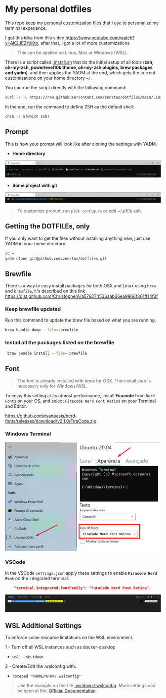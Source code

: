 # My personal dotfiles

This repo keep my personal customization files that I use to personalize my terminal experience.

I got this idea from this video <https://www.youtube.com/watch?v=AK2JE2YsKto>, after that, I got a lot of more customizations.

> This can be applied on Linux, Mac or Windows (WSL).

There is a script called [.install.sh](.install.sh) that do the initial setup of all tools (**zsh, oh-my-zsh, powerlevel10k theme, oh-my-zsh plugins, brew packages and yadm**), and then applies the YADM at the end, which gets the current customizations on your home directory `~/`.

You can run the script directly with the following command:

```bash
curl -s -L https://raw.githubusercontent.com/zenatuz/dotfiles/main/.install.sh | bash
```

In the end, run the command to define ZSH as the default shell:

```bash
chsh -s $(which zsh)
```

## Prompt

This is how your prompt will look like after cloning the settings with YADM.

- **Home directory**

![screenshot-01.png](./.dotfiles/screenshot-01.png "Home Directory")

- **Some project with git**

![screenshot-02.png](./.dotfiles/screenshot-02.png "Project with git")

> To customize prompt, run `p10k configure` or edit ~/.p10k.zsh.

## Getting the DOTFILEs, only

If you only want to get the files without installing anything new, just use YADM in your home directory.

```bash
cd ~
yadm clone git@github.com:zenatuz/dotfiles.git
```

## Brewfile

There is a way to easy install packages for both OSX and Linux using `brew` and `brewfile`, it's described on this link <https://gist.github.com/ChristopherA/a579274536aab36ea9966f301ff14f3f>

### Keep brewfile updated
Run this command to update the brew file based on what you are running.

```bash
brew bundle dump --file=.brewfile 
```

### Install all the packages listed on the brewfile

```bash
 brew bundle install --file=.brewfile
```

## Font

> The font is already installed with brew for OSX. This install step is necessary only for Windows/WSL.

To enjoy this setting at its utmost performance, install **Firacode** from `Nerd Fonts` on your OS, and select `Firacode Nerd Font Retina` on your Terminal and Editor.

https://github.com/ryanoasis/nerd-fonts/releases/download/v2.1.0/FiraCode.zip

### **Windows Terminal**

![screenshot-03.png](./.dotfiles/screenshot-03.png "Font settings on Windows Terminal")

### **VSCode**

In the VSCode `settings.json` apply these settings to enable **`Firacode Nerd Font`** on the integrated terminal.

```json
    "terminal.integrated.fontFamily": "FuraCode Nerd Font Retina",
```

![screenshot-04.png](./.dotfiles/screenshot-04.png "VSCode Integrated Terminal with ZSH and Firacode Font")

## WSL Additional Settings

To enforce some resource limitations on the WSL environment.

1 - Turn off all WSL instances such as docker-desktop

- `wsl --shutdown`

2 - Create/Edit the .wslconfig with:
- `notepad "%HOMEPATH%/.wslconfig"`

> Use the example on the file [.windows/.wslconfig](.windows/.wslconfig). 
More settings can be seen at the: [Official Documentation](https://docs.microsoft.com/en-us/windows/wsl/wsl-config#configure-global-options-with-wslconfig).
